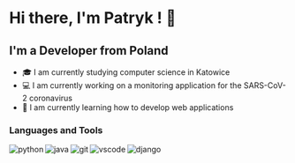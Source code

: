 # Hi there, I'm Patryk ! 👋
## I'm a Developer from Poland
- 🎓 I am currently studying computer science in Katowice
- 💻 I am currently working on a monitoring application for the SARS-CoV-2 coronavirus
- 📖 I am currently learning how to develop web applications


### Languages and Tools
[<img align="left" src="https://img.icons8.com/color/48/000000/python.png" alt="python" />][python]
[<img align="left" src="https://img.icons8.com/color/48/000000/java-coffee-cup-logo.png" alt="java"/>][java]
[<img align="left" src="https://img.icons8.com/color/48/000000/git.png" alt="git"/>][git]
[<img align="left" src="https://img.icons8.com/fluent/48/000000/visual-studio-code-2019.png" alt="vscode"/>][vscode]
[<img align="left" src="https://img.icons8.com/color/50/000000/django.png" alt="django">][django]

[python]: https://www.python.org/
[java]: https://www.java.com/
[git]: https://git-scm.com/
[django]: https://www.djangoproject.com/
[vscode]: https://code.visualstudio.com/

